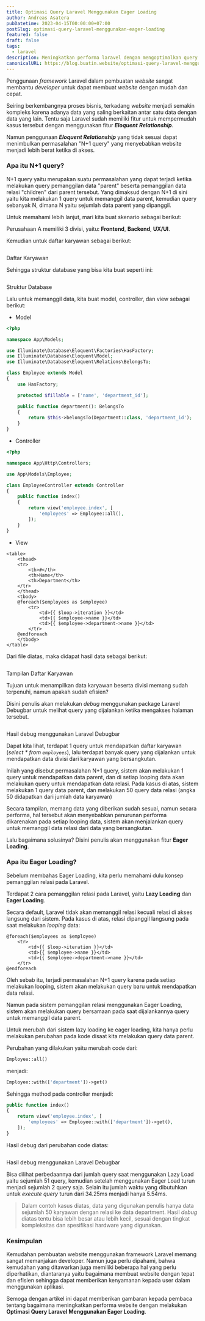 ```yaml
---
title: Optimasi Query Laravel Menggunakan Eager Loading
author: Andreas Asatera
pubDatetime: 2023-04-15T00:00:00+07:00
postSlug: optimasi-query-laravel-menggunakan-eager-loading
featured: false
draft: false
tags:
  - laravel
description: Meningkatkan performa laravel dengan mengoptimalkan query menggunakan eager loading
canonicalURL: https://blog.buatin.website/optimasi-query-laravel-menggunakan-eager-loading
---
```


Penggunaan _framework_ Laravel dalam pembuatan _website_ sangat membantu _developer_ untuk dapat membuat _website_
dengan mudah dan cepat.

Seiring berkembangnya proses bisnis, terkadang _website_ menjadi semakin kompleks karena adanya data yang saling
berkaitan antar satu data dengan data yang lain. Tentu saja Laravel sudah memiliki fitur untuk mempermudah kasus
tersebut dengan menggunakan fitur **_Eloquent_** **_Relationship_**.

Namun penggunaan **_Eloquent Relationship_** yang tidak sesuai dapat menimbulkan permasalahan "N+1 query" yang
menyebabkan website menjadi lebih berat ketika di akses.

### Apa itu N+1 query?

N+1 query yaitu merupakan suatu permasalahan yang dapat terjadi ketika melakukan query pemanggilan data "parent" beserta
pemanggilan data relasi "children" dari parent tersebut. Yang dimaksud dengan N+1 di sini yaitu kita melakukan 1 query
untuk memanggil data parent, kemudian query sebanyak N, dimana N yaitu sejumlah data parent yang dipanggil.

Untuk memahami lebih lanjut, mari kita buat skenario sebagai berikut:

Perusahaan A memiliki 3 divisi, yaitu: **Frontend**, **Backend**, **UX/UI**.

Kemudian untuk daftar karyawan sebagai berikut:

<img src="/assets/content/blog/optimasi-query-laravel-menggunakan-eager-loading/1.png" class="mx-auto" alt="" />

Daftar Karyawan

Sehingga struktur database yang bisa kita buat seperti ini:

<img src="/assets/content/blog/optimasi-query-laravel-menggunakan-eager-loading/2.png" class="mx-auto" alt="" />

Struktur Database

Lalu untuk memanggil data, kita buat model, controller, dan view sebagai berikut:

- Model

```php
<?php

namespace App\Models;

use Illuminate\Database\Eloquent\Factories\HasFactory;
use Illuminate\Database\Eloquent\Model;
use Illuminate\Database\Eloquent\Relations\BelongsTo;

class Employee extends Model
{
    use HasFactory;

    protected $fillable = ['name', 'department_id'];

    public function department(): BelongsTo
    {
        return $this->belongsTo(Department::class, 'department_id');
    }
}
```

- Controller

```php
<?php

namespace App\Http\Controllers;

use App\Models\Employee;

class EmployeeController extends Controller
{
    public function index()
    {
        return view('employee.index', [
            'employees' => Employee::all(),
        ]);
    }
}
```

- View

```blade
<table>
    <thead>
    <tr>
        <th>#</th>
        <th>Name</th>
        <th>Department</th>
    </tr>
    </thead>
    <tbody>
    @foreach($employees as $employee)
        <tr>
            <td>{{ $loop->iteration }}</td>
            <td>{{ $employee->name }}</td>
            <td>{{ $employee->department->name }}</td>
        </tr>
    @endforeach
    </tbody>
</table>
```

Dari file diatas, maka didapat hasil data sebagai berikut:

<img src="/assets/content/blog/optimasi-query-laravel-menggunakan-eager-loading/3.png" class="mx-auto" alt="" />

Tampilan Daftar Karyawan

Tujuan untuk menampilkan data karyawan beserta divisi memang sudah terpenuhi, namun apakah sudah efisien?

Disini penulis akan melakukan _debug_ menggunakan package Laravel Debugbar untuk melihat query yang dijalankan ketika
mengakses halaman tersebut.

<img src="/assets/content/blog/optimasi-query-laravel-menggunakan-eager-loading/4.png" class="mx-auto" alt="" />

Hasil debug menggunakan Laravel Debugbar

Dapat kita lihat, terdapat 1 query untuk mendapatkan daftar karyawan (_select \* from `employees`_), lalu terdapat
banyak query yang dijalankan untuk mendapatkan data divisi dari karyawan yang bersangkutan.

Inilah yang disebut permasalahan N+1 query, sistem akan melakukan 1 query untuk mendapatkan data parent, dan di setiap
looping data akan melakukan query untuk mendapatkan data relasi. Pada kasus di atas, sistem melakukan 1 query data
parent, dan melakukan 50 query data relasi (angka 50 didapatkan dari jumlah data karyawan)

Secara tampilan, memang data yang diberikan sudah sesuai, namun secara performa, hal tersebut akan menyebabkan penurunan
performa dikarenakan pada setiap looping data, sistem akan menjalankan query untuk memanggil data relasi dari data yang
bersangkutan.

Lalu bagaimana solusinya? Disini penulis akan menggunakan fitur **Eager Loading**.

### Apa itu Eager Loading?

Sebelum membahas Eager Loading, kita perlu memahami dulu konsep pemanggilan relasi pada Laravel.

Terdapat 2 cara pemanggilan relasi pada Laravel, yaitu **Lazy Loading** dan **Eager Loading**.

Secara default, Laravel tidak akan memanggil relasi kecuali relasi di akses langsung dari sistem. Pada kasus di atas,
relasi dipanggil langsung pada saat melakukan _looping_ data:

```blade
@foreach($employees as $employee)
    <tr>
        <td>{{ $loop->iteration }}</td>
        <td>{{ $employee->name }}</td>
        <td>{{ $employee->department->name }}</td>
    </tr>
@endforeach
```

Oleh sebab itu, terjadi permasalahan N+1 query karena pada setiap melakukan looping, sistem akan melakukan query baru
untuk mendapatkan data relasi.

Namun pada sistem pemanggilan relasi menggunakan Eager Loading, sistem akan melakukan query bersamaan pada saat
dijalankannya query untuk memanggil data parent.

Untuk merubah dari sistem lazy loading ke eager loading, kita hanya perlu melakukan perubahan pada kode disaat kita
melakukan query data parent.

Perubahan yang dilakukan yaitu merubah code dari:

```php
Employee::all()
```

menjadi:

```php
Employee::with(['department'])->get()
```

Sehingga method pada controller menjadi:

```php
public function index()
{
    return view('employee.index', [
        'employees' => Employee::with(['department'])->get(),
    ]);
}
```

Hasil debug dari perubahan code diatas:

<img src="/assets/content/blog/optimasi-query-laravel-menggunakan-eager-loading/5.png" class="mx-auto" alt="" />

Hasil debug menggunakan Laravel Debugbar

Bisa dilihat perbedaannya dari jumlah query saat menggunakan Lazy Load yaitu sejumlah 51 query, kemudian setelah
menggunakan Eager Load turun menjadi sejumlah 2 query saja. Selain itu jumlah waktu yang dibutuhkan untuk _execute
query_ turun dari 34.25ms menjadi hanya 5.54ms.

> Dalam contoh kasus diatas, data yang digunakan penulis hanya data sejumlah 50 karyawan dengan relasi ke data
> department. Hasil _debug_ diatas tentu bisa lebih besar atau lebih kecil, sesuai dengan tingkat kompleksitas dan
> spesifikasi hardware yang digunakan.

### Kesimpulan

Kemudahan pembuatan website menggunakan framework Laravel memang sangat memanjakan developer. Namun juga perlu dipahami,
bahwa kemudahan yang ditawarkan juga memiliki beberapa hal yang perlu diperhatikan, diantaranya yaitu bagaimana membuat
website dengan tepat dan efisien sehingga dapat memberikan kenyamanan kepada user dalam menggunakan aplikasi.

Semoga dengan artikel ini dapat memberikan gambaran kepada pembaca tentang bagaimana meningkatkan performa website
dengan melakukan **Optimasi Query Laravel Menggunakan Eager Loading**.

